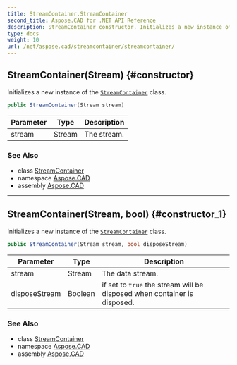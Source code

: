 ```yaml
---
title: StreamContainer.StreamContainer
second_title: Aspose.CAD for .NET API Reference
description: StreamContainer constructor. Initializes a new instance of the StreamContainer class
type: docs
weight: 10
url: /net/aspose.cad/streamcontainer/streamcontainer/
---
```

## StreamContainer(Stream) {#constructor}

Initializes a new instance of the [`StreamContainer`](../) class.

```csharp
public StreamContainer(Stream stream)
```

| Parameter | Type | Description |
| --- | --- | --- |
| stream | Stream | The stream. |

### See Also

* class [StreamContainer](../)
* namespace [Aspose.CAD](../../../aspose.cad/)
* assembly [Aspose.CAD](../../../)

---

## StreamContainer(Stream, bool) {#constructor_1}

Initializes a new instance of the [`StreamContainer`](../) class.

```csharp
public StreamContainer(Stream stream, bool disposeStream)
```

| Parameter | Type | Description |
| --- | --- | --- |
| stream | Stream | The data stream. |
| disposeStream | Boolean | if set to `true` the stream will be disposed when container is disposed. |

### See Also

* class [StreamContainer](../)
* namespace [Aspose.CAD](../../../aspose.cad/)
* assembly [Aspose.CAD](../../../)


